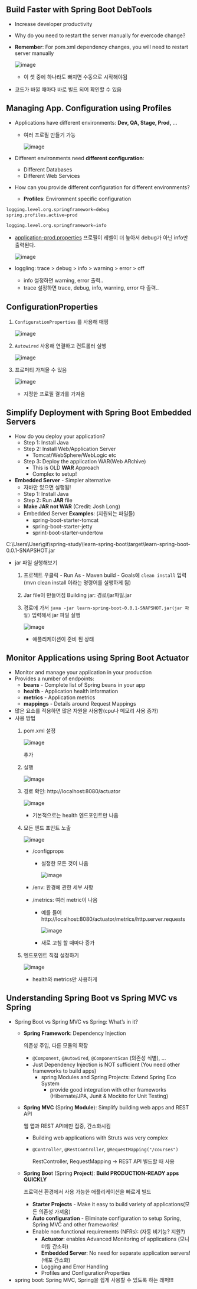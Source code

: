 ## Build Faster with Spring Boot DebTools

- Increase developer productivity
- Why do you need to restart the server manually for evercode change?
- **Remember**: For pom.xml dependency changes, you will need to restart server manually
    
   ![image](https://github.com/muyaaho/spring-study/assets/76798969/4aa93eda-3ac7-41c2-9494-9092e491baed)
    
    - 이 셋 중에 하나라도 빠지면 수동으로 시작해야됨
- 코드가 바뀔 때마다 바로 빌드 되어 확인할 수 있음

## Managing App. Configuration using Profiles

- Applications have different environments: **Dev, QA, Stage, Prod,** …
    - 여러 프로필 만들기 가능
        
        ![image](https://github.com/muyaaho/spring-study/assets/76798969/5706454f-d41b-4aec-b89a-1265d151bceb)

        
- Different environments need **different configuration**:
    - Different Databases
    - Different Web Services
- How can you provide different configuration for different environments?
    - **Profiles**: Environment specific configuration

```python
logging.level.org.springframework=debug
spring.profiles.active=prod
```

```python
logging.level.org.springframework=info
```

- [application-prod.properties](http://application-prod.properties) 프로필이 레벨이 더 높아서 debug가 아닌 info만 출력된다.
    
    ![image](https://github.com/muyaaho/spring-study/assets/76798969/c3c0f0e4-1600-4418-bc1a-54f2b6103afb)

    
- loggling: trace > debug > info > warning > error > off
    - info 설정하면 warning, error 출력..
    - trace 설정하면 trace, debug, info, warning, error 다 출력..

## ConfigurationProperties

1. `ConfigurationProperties`  를 사용해 매핑
    
    ![image](https://github.com/muyaaho/spring-study/assets/76798969/113abc9c-9698-47c5-8368-13c0613deea8)

    
2. `Autowired`  사용해 연결하고 컨트롤러 실행
    
    ![image](https://github.com/muyaaho/spring-study/assets/76798969/87c46d6e-095d-42d7-a290-1f2bebc194fd)

    
3. 프로퍼티 가져올 수 있음
    
    ![image](https://github.com/muyaaho/spring-study/assets/76798969/248e6730-11b9-4efd-97bb-1e1e99d99189)

    
    - 지정한 프로필 결과를 가져옴

## Simplify Deployment with Spring Boot Embedded Servers

- How do you deploy your application?
    - Step 1: Install Java
    - Step 2: Install Web/Application Server
        - Tomcat/WebSphere/WebLogic etc
    - Step 3: Deploy the application WAR(Web ARchive)
        - This is OLD **WAR** Approach
        - Complex to setup!
- **Embedded Server** - Simpler alternative
    - 자바만 있으면 실행됨!
    - Step 1: Install Java
    - Step 2: Run **JAR** file
    - **Make JAR not WAR** (Credit: Josh Long)
    - Embedded Server **Examples**: (지원되는 파일들)
        - spring-boot-starter-tomcat
        - spring-boot-starter-jetty
        - sprint-boot-starter-undertow

C:\Users\User\git\spring-study\learn-spring-boot\target\learn-spring-boot-0.0.1-SNAPSHOT.jar

- jar 파일 실행해보기
    1. 프로젝트 우클릭 - Run As - Maven build - Goals에 `clean install` 입력 (mvn clean install 이라는 명령어를 실행하게 됨)
    2. Jar file이 만들어짐 Building jar: 경로/jar파일.jar
    3. 경로에 가서 `java -jar learn-spring-boot-0.0.1-SNAPSHOT.jar(jar 파일)` 입력해서 jar 파일 실행
        
        ![image](https://github.com/muyaaho/spring-study/assets/76798969/b8b6d80c-7955-4156-893d-99bbc479b162)

        
        - 애플리케이션이 준비 된 상태

## Monitor Applications using Spring Boot Actuator

- Monitor and manage your application in your production
- Provides a number of endpoints:
    - **beans** - Complete list of Spring beans in your app
    - **health** - Application health information
    - **metrics** - Application metrics
    - **mappings** - Details around Request Mappings
- 많은 요소를 적용하면 많은 자원을 사용함(cpu나 메모리 사용 증가)
- 사용 방법
    1. pom.xml 설정
        
        ![image](https://github.com/muyaaho/spring-study/assets/76798969/9ff4f9b5-7c16-4371-915e-2c83da8cde93)

        
        추가
        
    2. 실행
        
        ![image](https://github.com/muyaaho/spring-study/assets/76798969/bc52c454-aa47-43dc-9bcc-b819cde62730)

        
    3. 경로 확인: http://localhost:8080/actuator
        
        ![image](https://github.com/muyaaho/spring-study/assets/76798969/c4c66e5c-9958-4544-8845-c047a5919702)

        
        - 기본적으로는 health 엔드포인트만 나옴
    4. 모든 엔드 포인트 노출
        
        ![image](https://github.com/muyaaho/spring-study/assets/76798969/b8609a08-1546-4ee4-8c30-46d2828c084f)

        
        - /configprops
            - 설정한 모든 것이 나옴
                
                ![image](https://github.com/muyaaho/spring-study/assets/76798969/a9a2eb9a-4078-4cb1-b431-0fbebe218591)

                
        - /env: 환경에 관한 세부 사항
        - /metrics: 여러 metric이 나옴
            - 예를 들어 http://localhost:8080/actuator/metrics/http.server.requests
                
                ![image](https://github.com/muyaaho/spring-study/assets/76798969/409d813d-a91f-4614-853b-019f52440d08)

                
            - 새로 고침 할 때마다 증가
    5. 엔드포인트 직접 설정하기
        
        ![image](https://github.com/muyaaho/spring-study/assets/76798969/b7de085b-540e-4f6f-92fd-127f1642ff79)

        
        - health와 metrics만 사용하게

## Understanding Spring Boot vs Spring MVC vs Spring

- Spring Boot vs Spring MVC vs Spring: What’s in it?
    - **Spring Framework**: Dependency Injection
        
        의존성 주입, 다른 모듈의 확장
        
        - `@Component`, `@Autowired`, `@ComponentScan` (의존성 식별), …
        - Just Dependency Injection is NOT sufficient (You need other frameworks to build apps)
            - spring Modules and Spring Projects: Extend Spring Eco System
                - provide good integration with other frameworks (Hibernate/JPA, Junit & Mockito for Unit Testing)
    - **Spring MVC** (Spring **Module**): Simplify building web apps and REST API
        
        웹 앱과 REST API에만 집중, 간소화시킴
        
        - Building web applications with Struts was very complex
        - `@Controller`, `@RestController`, `@RequestMapping("/courses")`
            
            RestController, RequestMapping → REST API 빌드할 때 사용
            
    - **Spring Boo**t (Spring **Project**): **Build PRODUCTION-READY apps QUICKLY**
        
        프로덕션 환경에서 사용 가능한 애플리케이션을 빠르게 빌드
        
        - **Starter Projects** - Make it easy to build variety of applications(모든 의존성 가져옴)
        - **Auto configuration** - Eliminate configuration to setup Spring, Spring MVC and other frameworks!
        - Enable non functional requirements (NFRs): (자동 비기능? 지원?)
            - **Actuator**: enables Advanced Monitoring of applications (모니터링 간소화)
            - **Embedded Server**: No need for separate application servers! (배포 간소화)
            - Logging and Error Handling
            - Profiles and ConfigurationProperties
- spring boot: Spring MVC, Spring을 쉽게 사용할 수 있도록 하는 래퍼!!!
